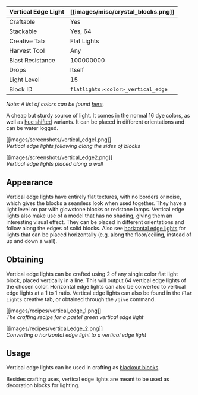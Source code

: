 | Vertical Edge Light | [[images/misc/crystal_blocks.png]] |
|---------------------|------------------------------------|
| Craftable           | Yes                                |
| Stackable           | Yes, 64                            |
| Creative Tab        | Flat Lights                        |
| Harvest Tool        | Any                                |
| Blast Resistance    | 100000000                          |
| Drops               | Itself                             |
| Light Level         | 15                                 |
| Block ID            | `flatlights:<color>_vertical_edge` |

_Note: A list of colors can be found [here](Colors)._

A cheap but sturdy source of light. It comes in the normal 16 dye colors, as well as [hue shifted](Hue-Shifted-Blocks) variants. It can be placed in different orientations and can be water logged.

[[images/screenshots/vertical_edge1.png]]    
_Vertical edge lights following along the sides of blocks_

[[images/screenshots/vertical_edge2.png]]    
_Vertical edge lights placed along a wall_

## Appearance
Vertical edge lights have entirely flat textures, with no borders or noise, which gives the blocks a seamless look when used together. They have a light level on par with glowstone blocks or redstone lamps. Vertical edge lights also make use of a model that has no shading, giving them an interesting visual effect. They can be placed in different orientations and follow along the edges of solid blocks. Also see [horizontal edge lights](Horizontal-Edge-Light) for lights that can be placed horizontally (e.g. along the floor/ceiling, instead of up and down a wall).

## Obtaining
Vertical edge lights can be crafted using 2 of any single color flat light block, placed vertically in a line. This will output 64 vertical edge lights of the chosen color. Horizontal edge lights can also be converted to vertical edge lights at a 1 to 1 ratio. Vertical edge lights can also be found in the `Flat Lights` creative tab, or obtained through the `/give` command.

[[images/recipes/vertical_edge_1.png]]  
*The crafting recipe for a pastel green vertical edge light*

[[images/recipes/vertical_edge_2.png]]  
*Converting a horizontal edge light to a vertical edge light*

## Usage
Vertical edge lights can be used in crafting as [blackout blocks](Blackout-Blocks).


Besides crafting uses, vertical edge lights are meant to be used as decoration blocks for lighting.